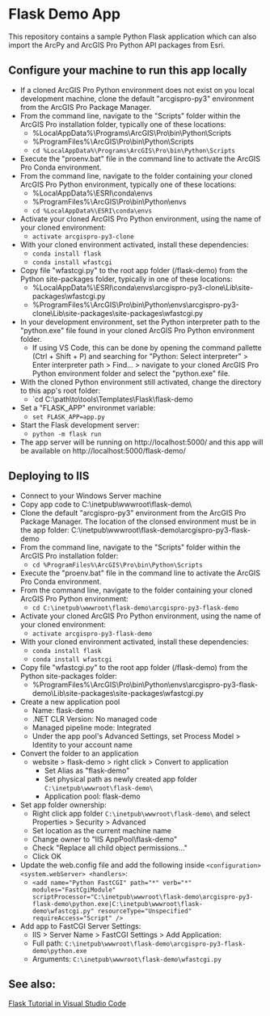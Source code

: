 # Flask Demo App

This repository contains a sample Python Flask application which can also import the ArcPy and ArcGIS Pro Python API packages from Esri.

## Configure your machine to run this app locally

- If a cloned ArcGIS Pro Python environment does not exist on you local development machine, clone the default "arcgispro-py3" environment from the ArcGIS Pro Package Manager.
- From the command line, navigate to the "Scripts" folder within the ArcGIS Pro installation folder, typically one of these locations:
    - %LocalAppData%\Programs\ArcGIS\Pro\bin\Python\Scripts
    - %ProgramFiles%\ArcGIS\Pro\bin\Python\Scripts
    - `cd %LocalAppData%\Programs\ArcGIS\Pro\bin\Python\Scripts`
- Execute the "proenv.bat" file in the command line to activate the ArcGIS Pro Conda environment.
- From the command line, navigate to the folder containing your cloned ArcGIS Pro Python environment, typically one of these locations:
    - %LocalAppData%\ESRI\conda\envs
    - %ProgramFiles%\ArcGIS\Pro\bin\Python\envs
    - `cd %LocalAppData%\ESRI\conda\envs`
- Activate your cloned ArcGIS Pro Python environment, using the name of your cloned environment:
    - `activate arcgispro-py3-clone`
- With your cloned environment activated, install these dependencies:
    - `conda install flask`
    - `conda install wfastcgi`
- Copy file "wfastcgi.py" to the root app folder (/flask-demo) from the Python site-packages folder, typically in one of these locations:
    - %LocalAppData%\ESRI\conda\envs\arcgispro-py3-clone\Lib\site-packages\wfastcgi.py
    - %ProgramFiles%\ArcGIS\Pro\bin\Python\envs\arcgispro-py3-clone\Lib\site-packages\site-packages\wfastcgi.py
- In your development environment, set the Python interpreter path to the "python.exe" file found in your cloned ArcGIS Pro Python environment folder.
    - If using VS Code, this can be done by opening the command pallette (Ctrl + Shift + P) and searching for "Python: Select interpreter" > Enter interpreter path > Find... > navigate to your cloned ArcGIS Pro Python environment folder and select the "python.exe" file.
- With the cloned Python environment still activated, change the directory to this app's root folder:
    - `cd C:\path\to\tools\Templates\Flask\flask-demo
- Set a "FLASK_APP" environmet variable:
    - `set FLASK_APP=app.py`
- Start the Flask development server:
    - `python -m flask run`
- The app server will be running on  http://localhost:5000/ and this app will be available on http://localhost:5000/flask-demo/

## Deploying to IIS

- Connect to your Windows Server machine
- Copy app code to C:\inetpub\wwwroot\flask-demo\
- Clone the default "arcgispro-py3" environment from the ArcGIS Pro Package Manager. The location of the clonsed environment must be in the app folder: C:\inetpub\wwwroot\flask-demo\arcgispro-py3-flask-demo
- From the command line, navigate to the "Scripts" folder within the ArcGIS Pro installation folder:
    - `cd %ProgramFiles%\ArcGIS\Pro\bin\Python\Scripts`
- Execute the "proenv.bat" file in the command line to activate the ArcGIS Pro Conda environment.
- From the command line, navigate to the folder containing your cloned ArcGIS Pro Python environment:
    - `cd C:\inetpub\wwwroot\flask-demo\arcgispro-py3-flask-demo`
- Activate your cloned ArcGIS Pro Python environment, using the name of your cloned environment:
    - `activate arcgispro-py3-flask-demo`
- With your cloned environment activated, install these dependencies:
    - `conda install flask`
    - `conda install wfastcgi`
- Copy file "wfastcgi.py" to the root app folder (/flask-demo) from the Python site-packages folder:
    - %ProgramFiles%\ArcGIS\Pro\bin\Python\envs\arcgispro-py3-flask-demo\Lib\site-packages\site-packages\wfastcgi.py
- Create a new application pool
    - Name: flask-demo
    - .NET CLR Version: No managed code
    - Managed pipeline mode: Integrated
    - Under the app pool's Advanced Settings, set Process Model > Identity to your account name 
- Convert the folder to an application
    - website > flask-demo > right click > Convert to application
        - Set Alias as "flask-demo"
        - Set physical path as newly created app folder `C:\inetpub\wwwroot\flask-demo\`
        - Application pool: flask-demo
- Set app folder ownership:
    - Right click app folder `C:\inetpub\wwwroot\flask-demo\` and select Properties > Security > Advanced
    - Set location as the current machine name
    - Change owner to "IIS AppPool\flask-demo"
    - Check "Replace all child object permissions..."
    - Click OK
- Update the web.config file and add the following inside `<configuration> <system.webServer> <handlers>`:
    - `<add name="Python FastCGI" path="*" verb="*" modules="FastCgiModule" scriptProcessor="C:\inetpub\wwwroot\flask-demo\arcgispro-py3-flask-demo\python.exe|C:\inetpub\wwwroot\flask-demo\wfastcgi.py" resourceType="Unspecified" requireAccess="Script" />`
- Add app to FastCGI Server Settings:
    - IIS > Server Name > FastCGI Settings > Add Application:
    - Full path: `C:\inetpub\wwwroot\flask-demo\arcgispro-py3-flask-demo\python.exe`
    - Arguments: `C:\inetpub\wwwroot\flask-demo\wfastcgi.py`

## See also:

[Flask Tutorial in Visual Studio Code](https://code.visualstudio.com/docs/python/tutorial-flask)
